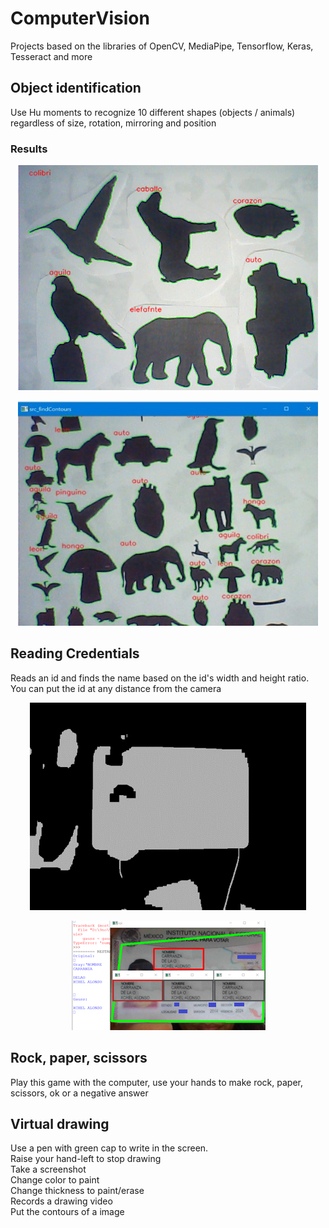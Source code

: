 # ComputerVision
Projects based on the libraries of OpenCV, MediaPipe, Tensorflow, Keras, Tesseract and more

## Object identification
Use Hu moments to recognize 10 different shapes (objects / animals) regardless of size, rotation, mirroring and position
### Results

<p align="center">
  <img width="480" height="360" src="https://raw.githubusercontent.com/xchelcd/ComputerVision/main/object_identification/results/frame_0.png">
</p>
<p align="center">
  <img width="480" height="360" src="https://raw.githubusercontent.com/xchelcd/ComputerVision/main/object_identification/results/primer%20intento%20-.jpeg">
</p>

## Reading Credentials
Reads an id and finds the name based on the id's width and height ratio. You can put the id at any distance from the camera

<p align="center">
  <img width="442" height="332" src="https://raw.githubusercontent.com/xchelcd/ComputerVision/main/reading_credentials/results/Imagen3.png">
</p>
<p align="center">
  <img src="https://raw.githubusercontent.com/xchelcd/ComputerVision/main/reading_credentials/results/Imagen7.png">
</p>
<!--![https://github.com/xchelcd](https://raw.githubusercontent.com/xchelcd/ComputerVision/main/reading_credentials/results/Imagen7.png)-->

## Rock, paper, scissors
Play this game with the computer, use your hands to make rock, paper, scissors, ok or a negative answer

## Virtual drawing
Use a pen with green cap to write in the screen. </br>
Raise your hand-left to stop drawing</br>
Take a screenshot</br>
Change color to paint</br>
Change thickness to paint/erase</br>
Records a drawing video</br>
Put the contours of a image
